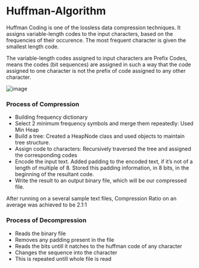 # Huffman-Algorithm
Huffman Coding is one of the lossless data compression techniques. It assigns variable-length codes to the input characters, based on the frequencies of their occurence. The most frequent character is given the smallest length code.

The variable-length codes assigned to input characters are Prefix Codes, means the codes (bit sequences) are assigned in such a way that the code assigned to one character is not the prefix of code assigned to any other character.

![image](https://user-images.githubusercontent.com/106259041/236661500-2fc30f4c-177c-4a58-be29-f19c03352bac.png)

### Process of Compression
<ul>
<li>Building frequency dictionary

<li>Select 2 minimum frequency symbols and merge them repeatedly: Used Min Heap

<li>Build a tree: Created a HeapNode class and used objects to maintain tree structure.

<li>Assign code to characters: Recursively traversed the tree and assigned the corresponding codes

<li>Encode the input text. Added padding to the encoded text, if it’s not of a length of multiple of 8. Stored this padding information, in 8 bits, in the beginning of the resultant code.

<li>Write the result to an output binary file, which will be our compressed file.
</ul>
  
After running on a several sample text files, Compression Ratio on an average was achieved to be 2.1:1

### Process of Decompression
<ul>
  <li> Reads the binary file
  <li> Removes any padding present in the file
  <li> Reads the bits untill it natches to the huffman code of any character
  <li> Changes the sequence into the character
  <li> This is repeated untill whole file is read
